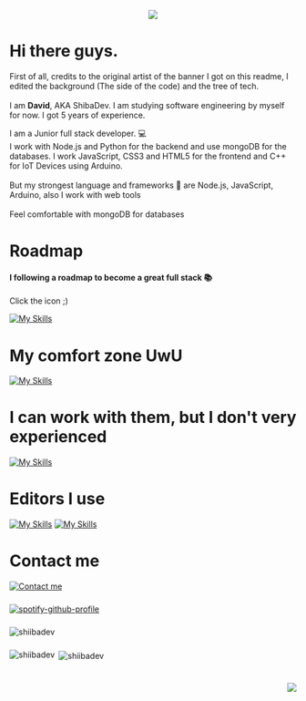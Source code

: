 <br clear="both">

<div align="center">
  <img height="" src="https://i.pinimg.com/originals/bf/03/d3/bf03d36d6d2c24ed8f89db865dba6bf7.png"  />
</div>

<div align="left">
  <h1><strong>Hi there guys.</strong></h1>
  <p>First of all, credits to the original artist of the banner I got on this readme, I edited the background (The side of the code) and the tree of tech. <br><br>
    I am <strong>David</strong>, AKA ShibaDev. I am studying software engineering by myself for now. I got 5 years of experience.</p>

  <p align="left">I am a Junior full stack developer. 💻<br>I work with Node.js and Python for the backend and use mongoDB for the databases. I work JavaScript, CSS3 and HTML5    for the frontend and C++ for IoT Devices using Arduino.<br><br>But my strongest language and frameworks 🦾 are Node.js, JavaScript, Arduino, also I work with web tools<br>      <br>Feel comfortable with mongoDB for databases</p>
</div>

###

<h1>Roadmap</h1>

<h4 align="left">I following a roadmap to become a great full stack 📚</h4>
<p>Click the icon ;)</p>

[![My Skills](https://skillicons.dev/icons?i=github)](https://github.com/ShiibaDev/Roadmap-FullStack)

###

<div align="left">
  <h1>My comfort zone UwU</h1>
  
  [![My Skills](https://skillicons.dev/icons?i=eclipse,js,nodejs,html,css,tailwindcss,github,git,stackoverflow,cpp,arduino,php,mysql)](https://skillicons.dev)

  <h1>I can work with them, but I don't very experienced</h1>
  
  [![My Skills](https://skillicons.dev/icons?i=cs,python,django,mongodb,bash,solidity)](https://skillicons.dev)
  
  <h1>Editors I use</h1>
  
  [![My Skills](https://skillicons.dev/icons?i=vscode)](https://code.visualstudio.com/) [![My Skills](https://skillicons.dev/icons?i=visualstudio)](https://visualstudio.microsoft.com/es/)
</div>

###

<div align="left">
  <h1>Contact me</h1>
  
  [![Contact me](https://skillicons.dev/icons?i=discord)](https://discord.gg/neVe8ZnsXn)
</div>

###

[![spotify-github-profile](https://spotify-github-profile.vercel.app/api/view?uid=g8gqncymah6auzaq5r1j0ird0&cover_image=false&theme=default&show_offline=false&background_color=0f001f&interchange=true&bar_color_cover=false&bar_color=460066)](https://spotify-github-profile.vercel.app/api/view?uid=g8gqncymah6auzaq5r1j0ird0&redirect=true)

###

<p><img align="center" src="https://github-readme-streak-stats.herokuapp.com/?user=shiibadev&theme=dark" alt="shiibadev" /></p>

###

<p><img align="left" src="https://github-readme-stats.vercel.app/api/top-langs?username=shiibadev&show_icons=true&theme=onedark&locale=en&layout=compact" alt="shiibadev" /></p>

<p>&nbsp;<img align="center" src="https://github-readme-stats.vercel.app/api?username=shiibadev&show_icons=true&theme=onedark&locale=en" alt="shiibadev" /></p>

###

<br clear="both">

<img align="right" src="https://visitor-badge.laobi.icu/badge?page_id=ShiibaDev.ShiibaDev&left_color=blue&right_color=dimgray&left_text=Visits"  />

